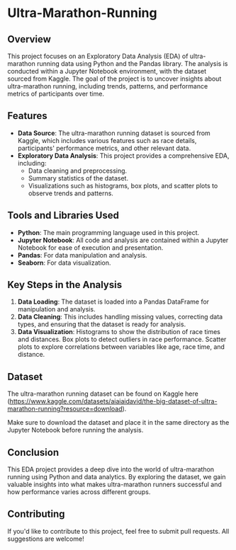 # Ultra-Marathon-Running
## Overview
This project focuses on an Exploratory Data Analysis (EDA) of ultra-marathon running data using Python and the Pandas library. The analysis is conducted within a Jupyter Notebook environment, with the dataset sourced from Kaggle. The goal of the project is to uncover insights about ultra-marathon running, including trends, patterns, and performance metrics of participants over time.

## Features
* **Data Source**: The ultra-marathon running dataset is sourced from Kaggle, which includes various features such as race details, participants' performance metrics, and other relevant data.
* **Exploratory Data Analysis**: This project provides a comprehensive EDA, including:
  - Data cleaning and preprocessing.
  - Summary statistics of the dataset.
  - Visualizations such as histograms, box plots, and scatter plots to observe trends and patterns.
## Tools and Libraries Used
* **Python**: The main programming language used in this project.
* **Jupyter Notebook**: All code and analysis are contained within a Jupyter Notebook for ease of execution and presentation.
* **Pandas**: For data manipulation and analysis.
* **Seaborn**: For data visualization.
## Key Steps in the Analysis
1. **Data Loading**: The dataset is loaded into a Pandas DataFrame for manipulation and analysis.
2. **Data Cleaning**: This includes handling missing values, correcting data types, and ensuring that the dataset is ready for analysis.
3. **Data Visualization**:
Histograms to show the distribution of race times and distances.
Box plots to detect outliers in race performance.
Scatter plots to explore correlations between variables like age, race time, and distance.
## Dataset
The ultra-marathon running dataset can be found on Kaggle here (https://www.kaggle.com/datasets/aiaiaidavid/the-big-dataset-of-ultra-marathon-running?resource=download).

Make sure to download the dataset and place it in the same directory as the Jupyter Notebook before running the analysis.

## Conclusion
This EDA project provides a deep dive into the world of ultra-marathon running using Python and data analytics. By exploring the dataset, we gain valuable insights into what makes ultra-marathon runners successful and how performance varies across different groups.

## Contributing
If you'd like to contribute to this project, feel free to submit pull requests. All suggestions are welcome!
